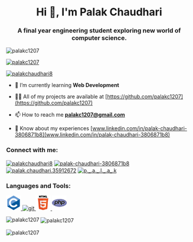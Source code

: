 <h1 align="center">Hi 👋, I'm Palak Chaudhari</h1>
<h3 align="center">A final year engineering student exploring new world of computer science.</h3>

<p align="left"> <img src="https://komarev.com/ghpvc/?username=palakc1207&label=Profile%20views&color=0e75b6&style=flat" alt="palakc1207" /> </p>

<p align="left"> <a href="https://github.com/ryo-ma/github-profile-trophy"><img src="https://github-profile-trophy.vercel.app/?username=palakc1207" alt="palakc1207" /></a> </p>

<p align="left"> <a href="https://twitter.com/palakchaudhari8" target="blank"><img src="https://img.shields.io/twitter/follow/palakchaudhari8?logo=twitter&style=for-the-badge" alt="palakchaudhari8" /></a> </p>

- 🌱 I’m currently learning **Web Development**

- 👨‍💻 All of my projects are available at [https://github.com/palakc1207](https://github.com/palakc1207)

- 📫 How to reach me **palakc1207@gmail.com**

- 📄 Know about my experiences [www.linkedin.com/in/palak-chaudhari-3806871b8](www.linkedin.com/in/palak-chaudhari-3806871b8)

<h3 align="left">Connect with me:</h3>
<p align="left">
<a href="https://twitter.com/palakchaudhari8" target="blank"><img align="center" src="https://raw.githubusercontent.com/rahuldkjain/github-profile-readme-generator/master/src/images/icons/Social/twitter.svg" alt="palakchaudhari8" height="30" width="40" /></a>
<a href="https://linkedin.com/in/palak-chaudhari-3806871b8" target="blank"><img align="center" src="https://raw.githubusercontent.com/rahuldkjain/github-profile-readme-generator/master/src/images/icons/Social/linked-in-alt.svg" alt="palak-chaudhari-3806871b8" height="30" width="40" /></a>
<a href="https://fb.com/palak.chaudhari.35912672" target="blank"><img align="center" src="https://raw.githubusercontent.com/rahuldkjain/github-profile-readme-generator/master/src/images/icons/Social/facebook.svg" alt="palak.chaudhari.35912672" height="30" width="40" /></a>
<a href="https://instagram.com/p._.a._.l._.a_.k" target="blank"><img align="center" src="https://raw.githubusercontent.com/rahuldkjain/github-profile-readme-generator/master/src/images/icons/Social/instagram.svg" alt="p._.a._.l._.a_.k" height="30" width="40" /></a>
</p>

<h3 align="left">Languages and Tools:</h3>
<p align="left"> <a href="https://www.cprogramming.com/" target="_blank" rel="noreferrer"> <img src="https://raw.githubusercontent.com/devicons/devicon/master/icons/c/c-original.svg" alt="c" width="40" height="40"/> </a> <a href="https://git-scm.com/" target="_blank" rel="noreferrer"> <img src="https://www.vectorlogo.zone/logos/git-scm/git-scm-icon.svg" alt="git" width="40" height="40"/> </a> <a href="https://www.w3.org/html/" target="_blank" rel="noreferrer"> <img src="https://raw.githubusercontent.com/devicons/devicon/master/icons/html5/html5-original-wordmark.svg" alt="html5" width="40" height="40"/> </a> <a href="https://www.php.net" target="_blank" rel="noreferrer"> <img src="https://raw.githubusercontent.com/devicons/devicon/master/icons/php/php-original.svg" alt="php" width="40" height="40"/> </a> </p>

<p><img align="left" src="https://github-readme-stats.vercel.app/api/top-langs?username=palakc1207&show_icons=true&locale=en&layout=compact" alt="palakc1207" /></p>

<p>&nbsp;<img align="center" src="https://github-readme-stats.vercel.app/api?username=palakc1207&show_icons=true&locale=en" alt="palakc1207" /></p>

<p><img align="center" src="https://github-readme-streak-stats.herokuapp.com/?user=palakc1207&" alt="palakc1207" /></p>
